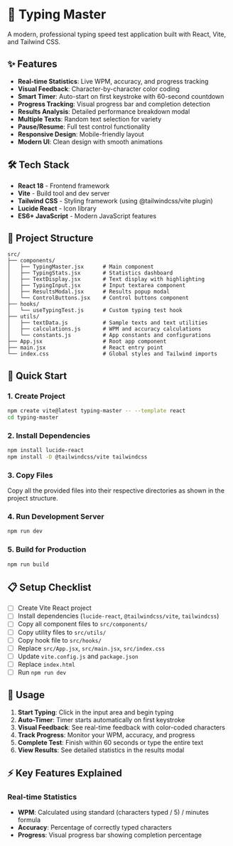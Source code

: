 # 🚀 Typing Master

A modern, professional typing speed test application built with React, Vite, and Tailwind CSS.

## ✨ Features

- **Real-time Statistics**: Live WPM, accuracy, and progress tracking
- **Visual Feedback**: Character-by-character color coding
- **Smart Timer**: Auto-start on first keystroke with 60-second countdown
- **Progress Tracking**: Visual progress bar and completion detection
- **Results Analysis**: Detailed performance breakdown modal
- **Multiple Texts**: Random text selection for variety
- **Pause/Resume**: Full test control functionality
- **Responsive Design**: Mobile-friendly layout
- **Modern UI**: Clean design with smooth animations

## 🛠️ Tech Stack

- **React 18** - Frontend framework
- **Vite** - Build tool and dev server
- **Tailwind CSS** - Styling framework (using @tailwindcss/vite plugin)
- **Lucide React** - Icon library
- **ES6+ JavaScript** - Modern JavaScript features

## 📁 Project Structure

```
src/
├── components/
│   ├── TypingMaster.jsx      # Main component
│   ├── TypingStats.jsx       # Statistics dashboard
│   ├── TextDisplay.jsx       # Text display with highlighting
│   ├── TypingInput.jsx       # Input textarea component
│   ├── ResultsModal.jsx      # Results popup modal
│   └── ControlButtons.jsx    # Control buttons component
├── hooks/
│   └── useTypingTest.js      # Custom typing test hook
├── utils/
│   ├── textData.js           # Sample texts and text utilities
│   ├── calculations.js       # WPM and accuracy calculations
│   └── constants.js          # App constants and configurations
├── App.jsx                   # Root app component
├── main.jsx                  # React entry point
└── index.css                 # Global styles and Tailwind imports
```

## 🚀 Quick Start

### 1. Create Project
```bash
npm create vite@latest typing-master -- --template react
cd typing-master
```

### 2. Install Dependencies
```bash
npm install lucide-react
npm install -D @tailwindcss/vite tailwindcss
```

### 3. Copy Files
Copy all the provided files into their respective directories as shown in the project structure.

### 4. Run Development Server
```bash
npm run dev
```

### 5. Build for Production
```bash
npm run build
```

## 📋 Setup Checklist

- [ ] Create Vite React project
- [ ] Install dependencies (`lucide-react`, `@tailwindcss/vite`, `tailwindcss`)
- [ ] Copy all component files to `src/components/`
- [ ] Copy utility files to `src/utils/`
- [ ] Copy hook file to `src/hooks/`
- [ ] Replace `src/App.jsx`, `src/main.jsx`, `src/index.css`
- [ ] Update `vite.config.js` and `package.json`
- [ ] Replace `index.html`
- [ ] Run `npm run dev`

## 🎯 Usage

1. **Start Typing**: Click in the input area and begin typing
2. **Auto-Timer**: Timer starts automatically on first keystroke
3. **Visual Feedback**: See real-time feedback with color-coded characters
4. **Track Progress**: Monitor your WPM, accuracy, and progress
5. **Complete Test**: Finish within 60 seconds or type the entire text
6. **View Results**: See detailed statistics in the results modal

## ⚡ Key Features Explained

### Real-time Statistics
- **WPM**: Calculated using standard (characters typed / 5) / minutes formula
- **Accuracy**: Percentage of correctly typed characters
- **Progress**: Visual progress bar showing completion percentage


